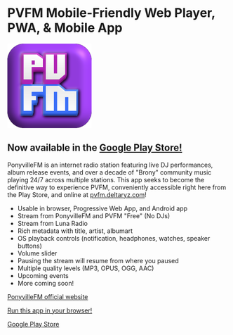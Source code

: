 # PVFM Mobile-Friendly Web Player, PWA, & Mobile App

![App Icon](192.png)

## Now available in the [Google Play Store!](https://play.google.com/store/apps/details?id=com.deltaryz.pvfm)

PonyvilleFM is an internet radio station featuring live DJ performances, album release events, and over a decade of "Brony" community music playing 24/7 across multiple stations. This app seeks to become the definitive way to experience PVFM, conveniently accessible right here from the Play Store, and online at [pvfm.deltaryz.com](https://pvfm.deltaryz.com)!

- Usable in browser, Progressive Web App, and Android app
- Stream from PonyvilleFM and PVFM "Free" (No DJs)
- Stream from Luna Radio
- Rich metadata with title, artist, albumart
- OS playback controls (notification, headphones, watches, speaker buttons)
- Volume slider
- Pausing the stream will resume from where you paused
- Multiple quality levels (MP3, OPUS, OGG, AAC)
- Upcoming events
- More coming soon!

[PonyvilleFM official website](https://ponyvillefm.com)

[Run this app in your browser!](https://pvfm.deltaryz.com)

[Google Play Store](https://play.google.com/store/apps/details?id=com.deltaryz.pvfm)